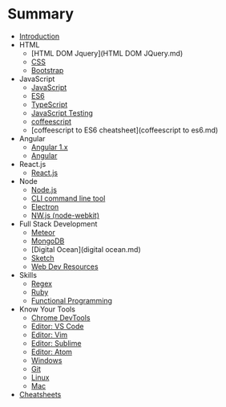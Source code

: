 # Summary

* [Introduction](README.md)
* HTML
    * [HTML DOM Jquery](HTML DOM JQuery.md)
    * [CSS](CSS.md)
    * [Bootstrap](Bootstrap.md)
* JavaScript
    * [JavaScript](javascript.md)
    * [ES6](ES6.md)
    * [TypeScript](typescript.md)
    * [JavaScript Testing](JavaScript_Testing.md)
    * [coffeescript](coffeescript.md)
    * [coffeescript to ES6 cheatsheet](coffeescript to es6.md)
* Angular
    * [Angular 1.x](angularjs.md)
    * [Angular](angular2.md)
* React.js
    * [React.js](reactjs.md)
* Node
    * [Node.js](node.md)
    * [CLI command line tool](cli.md)
    * [Electron](Electron.md)
    * [NW.js \(node-webkit\)](nw.md)
* Full Stack Development
    * [Meteor](meteor.md)
    * [MongoDB](mongodb.md)
    * [Digital Ocean](digital ocean.md)
    * [Sketch](sketch.md)
    * [Web Dev Resources](web_dev_resources.md)
* Skills
    * [Regex](regex.md)
    * [Ruby](Ruby.md)
    * [Functional Programming](functional_programming.md)
* Know Your Tools
    * [Chrome DevTools](DevTools.md)
    * [Editor: VS Code](editor_vs_code.md)
    * [Editor: Vim](editor_vim.md)
    * [Editor: Sublime](editor.md)
    * [Editor: Atom](editor_atom.md)
    * [Windows](development_tools.md)
    * [Git](git.md)
    * [Linux](linux.md)
    * [Mac](mac.md)
* [Cheatsheets](Cheatsheets/README.md)

